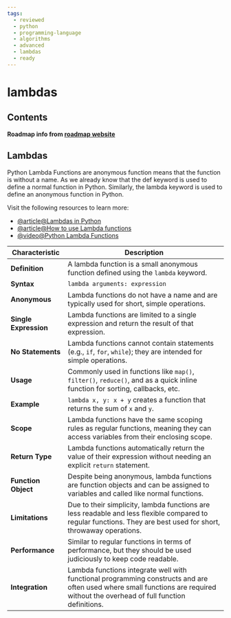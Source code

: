 ```yaml
---
tags:
  - reviewed
  - python
  - programming-language
  - algorithms
  - advanced
  - lambdas
  - ready
---
```


# lambdas

## Contents

__Roadmap info from [roadmap website](https://roadmap.sh/python/python-advanced-topics/lambdas)__

## Lambdas

Python Lambda Functions are anonymous function means that the function is without a name. As we already know that the def keyword is used to define a normal function in Python. Similarly, the lambda keyword is used to define an anonymous function in Python.

Visit the following resources to learn more:

- [@article@Lambdas in Python](https://www.w3schools.com/python/python_lambda.asp)
- [@article@How to use Lambda functions](https://realpython.com/python-lambda/)
- [@video@Python Lambda Functions](https://www.youtube.com/watch?v=KR22jigJLok)

| Characteristic        | Description                                                                                                                                                                     |
| --------------------- | ------------------------------------------------------------------------------------------------------------------------------------------------------------------------------- |
| __Definition__        | A lambda function is a small anonymous function defined using the `lambda` keyword.                                                                                             |
| __Syntax__            | `lambda arguments: expression`                                                                                                                                                  |
| __Anonymous__         | Lambda functions do not have a name and are typically used for short, simple operations.                                                                                        |
| __Single Expression__ | Lambda functions are limited to a single expression and return the result of that expression.                                                                                   |
| __No Statements__     | Lambda functions cannot contain statements (e.g., `if`, `for`, `while`); they are intended for simple operations.                                                               |
| __Usage__             | Commonly used in functions like `map()`, `filter()`, `reduce()`, and as a quick inline function for sorting, callbacks, etc.                                                    |
| __Example__           | `lambda x, y: x + y` creates a function that returns the sum of `x` and `y`.                                                                                                    |
| __Scope__             | Lambda functions have the same scoping rules as regular functions, meaning they can access variables from their enclosing scope.                                                |
| __Return Type__       | Lambda functions automatically return the value of their expression without needing an explicit `return` statement.                                                             |
| __Function Object__   | Despite being anonymous, lambda functions are function objects and can be assigned to variables and called like normal functions.                                               |
| __Limitations__       | Due to their simplicity, lambda functions are less readable and less flexible compared to regular functions. They are best used for short, throwaway operations.                |
| __Performance__       | Similar to regular functions in terms of performance, but they should be used judiciously to keep code readable.                                                                |
| __Integration__       | Lambda functions integrate well with functional programming constructs and are often used where small functions are required without the overhead of full function definitions. |
